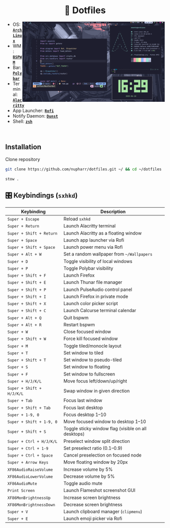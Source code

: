 <!-- INFORMATION -->
<h1 align="center"> 📁 Dotfiles </h1>

<img src="https://github.com/nupharr/dotfiles/blob/main/2025-06-10_16-29.png" alt="rice" align="right" width="450px">

- OS: [**`Arch Linux`**](https://archlinux.org/)
- WM: [**`BSPWM`**](https://github.com/baskerville/bspwm)
- Bar: [**`Polybar`**](https://github.com/polybar/polybar)
- Terminal: [**`Alacritty`**](https://github.com/alacritty/alacritty)
- App Launcher: [**`Rofi`**](https://github.com/davatorium/rofi)
- Notify Daemon: [**`Dunst`**](https://github.com/dunst-project/dunst)
- Shell: [**`zsh`**](https://github.com/ohmyzsh/ohmyzsh)

</br>

## Installation

Clone repository

```sh
git clone https://github.com/nupharr/dotfiles.git ~/ && cd ~/dotfiles

```

```sh
stow .
```

## 🎛️ Keybindings (`sxhkd`)

| Keybinding                     | Description                                                    |
|-------------------------------|----------------------------------------------------------------|
| `Super + Escape`              | Reload `sxhkd`                                                 |
| `Super + Return`              | Launch Alacritty terminal                                      |
| `Super + Shift + Return`      | Launch Alacritty as a floating window                          |
| `Super + Space`               | Launch app launcher via Rofi                                   |
| `Super + Shift + Space`       | Launch power menu via Rofi                                     |
| `Super + Alt + W`             | Set a random wallpaper from `~/Wallpapers`                     |
| `Super + D`                   | Toggle visibility of local windows                             |
| `Super + P`                   | Toggle Polybar visibility                                      |
| `Super + Shift + F`           | Launch Firefox                                                 |
| `Super + Shift + E`           | Launch Thunar file manager                                     |
| `Super + Shift + P`           | Launch PulseAudio control panel                                |
| `Super + Shift + I`           | Launch Firefox in private mode                                 |
| `Super + Shift + X`           | Launch color picker script                                     |
| `Super + Shift + C`           | Launch Calcurse terminal calendar                              |
| `Super + Alt + Q`             | Quit bspwm                                                     |
| `Super + Alt + R`             | Restart bspwm                                                  |
| `Super + W`                   | Close focused window                                           |
| `Super + Shift + W`           | Force kill focused window                                      |
| `Super + M`                   | Toggle tiled/monocle layout                                    |
| `Super + T`                   | Set window to tiled                                            |
| `Super + Shift + T`           | Set window to pseudo-tiled                                     |
| `Super + S`                   | Set window to floating                                         |
| `Super + F`                   | Set window to fullscreen                                       |
| `Super + H/J/K/L`             | Move focus left/down/up/right                                  |
| `Super + Shift + H/J/K/L`     | Swap window in given direction                                 |
| `Super + Tab`                 | Focus last window                                              |
| `Super + Shift + Tab`         | Focus last desktop                                             |
| `Super + 1-9, 0`              | Focus desktop 1–10                                             |
| `Super + Shift + 1-9, 0`      | Move focused window to desktop 1–10                            |
| `Super + Shift + S`           | Toggle sticky window flag (visible on all desktops)            |
| `Super + Ctrl + H/J/K/L`      | Preselect window split direction                               |
| `Super + Ctrl + 1-9`          | Set preselect ratio (0.1–0.9)                                  |
| `Super + Ctrl + Space`        | Cancel preselection on focused node                            |
| `Super + Arrow Keys`          | Move floating window by 20px                                   |
| `XF86AudioRaiseVolume`        | Increase volume by 5%                                          |
| `XF86AudioLowerVolume`        | Decrease volume by 5%                                          |
| `XF86AudioMute`               | Toggle audio mute                                              |
| `Print Screen`                | Launch Flameshot screenshot GUI                                |
| `XF86MonBrightnessUp`         | Increase screen brightness                                     |
| `XF86MonBrightnessDown`       | Decrease screen brightness                                     |
| `Super + V`                   | Launch clipboard manager (`clipmenu`)                          |
| `Super + E`                   | Launch emoji picker via Rofi                                   |
